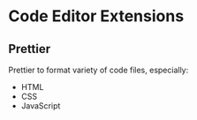 # Code Editor Extensions

## Prettier

Prettier to format variety of code files, especially:

- HTML
- CSS
- JavaScript

